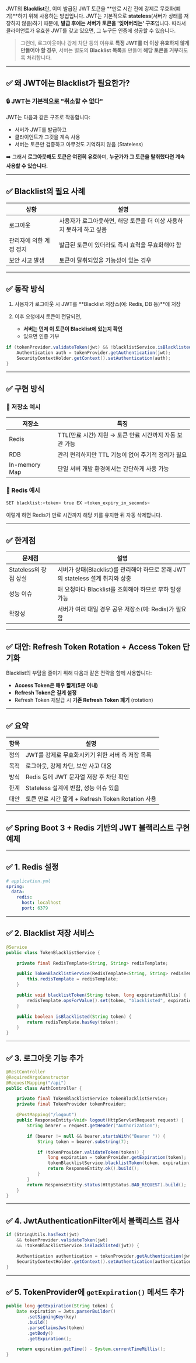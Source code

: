 JWT의 **Blacklist**란, 이미 발급된 JWT 토큰을 \*\*만료 시간 전에 강제로 무효화(폐기)\*\*하기 위해 사용하는 방법입니다.
JWT는 기본적으로 **stateless**(서버가 상태를 저장하지 않음)하기 때문에, **발급 후에는 서버가 토큰을 '잊어버리는' 구조**입니다.
따라서 클라이언트가 유효한 JWT를 갖고 있으면, 그 누구든 인증에 성공할 수 있습니다.

> 그런데, 로그아웃이나 강제 차단 등의 이유로 **특정 JWT를 더 이상 유효하지 않게 만들어야 할 경우**,
> 서버는 별도의 **Blacklist 목록**을 만들어 **해당 토큰을 거부**하도록 처리합니다.

---

## ✅ 왜 JWT에는 Blacklist가 필요한가?

### 🔒 JWT는 기본적으로 "취소할 수 없다"

JWT는 다음과 같은 구조로 작동합니다:

* 서버가 JWT를 발급하고
* 클라이언트가 그것을 계속 사용
* 서버는 토큰만 검증하고 아무것도 기억하지 않음 (Stateless)

➡️ 그래서 **로그아웃해도 토큰은 여전히 유효**하며,
**누군가가 그 토큰을 탈취했다면 계속 사용할 수 있습니다.**

---

## ✅ Blacklist의 필요 사례

| 상황            | 설명                                      |
| ------------- | --------------------------------------- |
| 로그아웃          | 사용자가 로그아웃하면, 해당 토큰을 더 이상 사용하지 못하게 하고 싶음 |
| 관리자에 의한 계정 정지 | 발급된 토큰이 있더라도 즉시 효력을 무효화해야 함             |
| 보안 사고 발생      | 토큰이 탈취되었을 가능성이 있는 경우                    |

---

## ✅ 동작 방식

1. 사용자가 로그아웃 시 JWT를 \*\*Blacklist 저장소(예: Redis, DB 등)\*\*에 저장
2. 이후 요청에서 토큰이 전달되면,

   * **서버는 먼저 이 토큰이 Blacklist에 있는지 확인**
   * 있으면 인증 거부

```java
if (tokenProvider.validateToken(jwt) && !blacklistService.isBlacklisted(jwt)) {
    Authentication auth = tokenProvider.getAuthentication(jwt);
    SecurityContextHolder.getContext().setAuthentication(auth);
}
```

---

## ✅ 구현 방식

### 📌 저장소 예시

| 저장소           | 특징                                  |
| ------------- | ----------------------------------- |
| Redis         | TTL(만료 시간) 지원 → 토큰 만료 시간까지 자동 보관 가능 |
| RDB           | 관리 편리하지만 TTL 기능이 없어 주기적 정리가 필요      |
| In-memory Map | 단일 서버 개발 환경에서는 간단하게 사용 가능           |

### 📌 Redis 예시

```bash
SET blacklist:<token> true EX <token_expiry_in_seconds>
```

이렇게 하면 Redis가 만료 시간까지 해당 키를 유지한 뒤 자동 삭제합니다.

---

## ✅ 한계점

| 문제점              | 설명                                                      |
| ---------------- | ------------------------------------------------------- |
| Stateless의 장점 상실 | 서버가 상태(Blacklist)를 관리해야 하므로 본래 JWT의 stateless 설계 취지와 상충 |
| 성능 이슈            | 매 요청마다 Blacklist를 조회해야 하므로 부하 발생 가능                     |
| 확장성              | 서버가 여러 대일 경우 공유 저장소(예: Redis)가 필요함                      |

---

## ✅ 대안: Refresh Token Rotation + Access Token 단기화

Blacklist의 부담을 줄이기 위해 다음과 같은 전략을 함께 사용합니다:

* **Access Token은 매우 짧게(5분 이내)**
* **Refresh Token은 길게 설정**
* Refresh Token 재발급 시 **기존 Refresh Token 폐기** (rotation)

---

## ✅ 요약

| 항목 | 설명                                      |
| -- | --------------------------------------- |
| 정의 | JWT를 강제로 무효화시키기 위한 서버 측 저장 목록           |
| 목적 | 로그아웃, 강제 차단, 보안 사고 대응                   |
| 방식 | Redis 등에 JWT 문자열 저장 후 차단 확인             |
| 한계 | Stateless 설계에 반함, 성능 이슈 있음              |
| 대안 | 토큰 만료 시간 짧게 + Refresh Token Rotation 사용 |

---

## ✅ Spring Boot 3 + Redis 기반의 **JWT 블랙리스트** 구현 예제

---

## ✅ 1. Redis 설정

```yaml
# application.yml
spring:
  data:
    redis:
      host: localhost
      port: 6379
```

---

## ✅ 2. Blacklist 저장 서비스

```java
@Service
public class TokenBlacklistService {

    private final RedisTemplate<String, String> redisTemplate;

    public TokenBlacklistService(RedisTemplate<String, String> redisTemplate) {
        this.redisTemplate = redisTemplate;
    }

    public void blacklistToken(String token, long expirationMillis) {
        redisTemplate.opsForValue().set(token, "blacklisted", expirationMillis, TimeUnit.MILLISECONDS);
    }

    public boolean isBlacklisted(String token) {
        return redisTemplate.hasKey(token);
    }
}
```

---

## ✅ 3. 로그아웃 기능 추가

```java
@RestController
@RequiredArgsConstructor
@RequestMapping("/api")
public class AuthController {

    private final TokenBlacklistService tokenBlacklistService;
    private final TokenProvider tokenProvider;

    @PostMapping("/logout")
    public ResponseEntity<Void> logout(HttpServletRequest request) {
        String bearer = request.getHeader("Authorization");

        if (bearer != null && bearer.startsWith("Bearer ")) {
            String token = bearer.substring(7);

            if (tokenProvider.validateToken(token)) {
                long expiration = tokenProvider.getExpiration(token);
                tokenBlacklistService.blacklistToken(token, expiration);
                return ResponseEntity.ok().build();
            }
        }
        return ResponseEntity.status(HttpStatus.BAD_REQUEST).build();
    }
}
```

---

## ✅ 4. JwtAuthenticationFilter에서 블랙리스트 검사

```java
if (StringUtils.hasText(jwt) 
    && tokenProvider.validateToken(jwt)
    && !tokenBlacklistService.isBlacklisted(jwt)) {

    Authentication authentication = tokenProvider.getAuthentication(jwt);
    SecurityContextHolder.getContext().setAuthentication(authentication);
}
```

---

## ✅ 5. TokenProvider에 `getExpiration()` 메서드 추가

```java
public long getExpiration(String token) {
    Date expiration = Jwts.parserBuilder()
        .setSigningKey(key)
        .build()
        .parseClaimsJws(token)
        .getBody()
        .getExpiration();

    return expiration.getTime() - System.currentTimeMillis();
}
```


